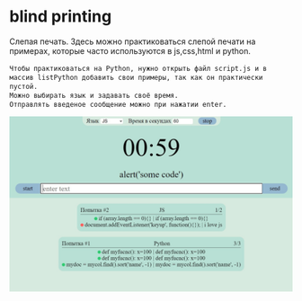 # blind printing
Слепая печать. Здесь можно практиковаться слепой печати на примерах, которые часто используются в js,css,html и python. 

    Чтобы практиковаться на Python, нужно открыть файл script.js и в массив listPython добавить свои примеры, так как он практически пустой.
    Можно выбирать язык и задавать своё время.
    Отправлять введеное сообщение можно при нажатии enter.



![preview](https://github.com/beonyc/Blind-printing/blob/master/images/newUi-newest.jpg)
